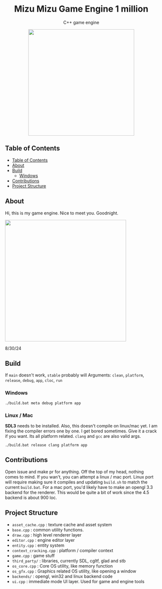 <p>
<h1 align="center">Mizu Mizu Game Engine 1 million</h2>
<p align="center">C++ game engine</p>
<p align="center">
<img width="350"src="https://github.com/user-attachments/assets/7ee7d368-0b47-4dda-9650-a31f11ec7557">
</p>
</p>

## Table of Contents

- [Table of Contents](#table-of-contents)
- [About](#about)
- [Build](#build)
  - [Windows](#windows)
- [Contributions](#contributions)
- [Project Structure](#project-structure)
## About
Hi, this is my game engine. Nice to meet you. Goodnight.

<p>
<img width="400"src="https://github.com/oh-facts/mizu/blob/main/data/misc/screenshot.png">
</p>
8/30/24

## Build
If `main` doesn't work, `stable` probably will
Arguments: `clean`, `platform`, `release`, `debug`, `app`, `cloc`, `run`

### Windows
```
./build.bat meta debug platform app
```
### Linux / Mac
**SDL3** needs to be installed. Also, this doesn't compile on linux/mac yet. I am fixing the compiler errors one by one. I get bored sometimes. Give it a crack if you want. Its all platform related.
`clang` and `gcc` are also valid args. 
```
./build.bat release clang platform app
```

## Contributions
Open issue and make pr for anything. Off the top of my head, nothing comes to mind. If you wan't, you can attempt a linux / mac port. Linux port will require making sure it compiles and updating `build.sh` to match the current
`build.bat`. For a mac port, you'd likely have to make an opengl 3.3 backend for the renderer. This would be quite a bit of work since the 4.5 backend is about 900 loc.

## Project Structure
- `asset_cache.cpp` : texture cache and asset system
- `base.cpp` : common utility functions.
- `draw.cpp` : high level renderer layer
- `editor.cpp` : engine editor layer
- `entity.cpp` : entity system
- `context_cracking.cpp` : platform / compiler context
- `game.cpp` : game stuff
- `third_party/` : libraries, currently SDL, cgltf, glad and stb 
- `os_core.cpp` : Core OS utility, like memory function
- `os_gfx.cpp` : Graphics related OS utility, like opening a window
- `backends/` : opengl, win32 and linux backend code
- `ui.cpp` : immediate mode UI layer. Used for game and engine tools

